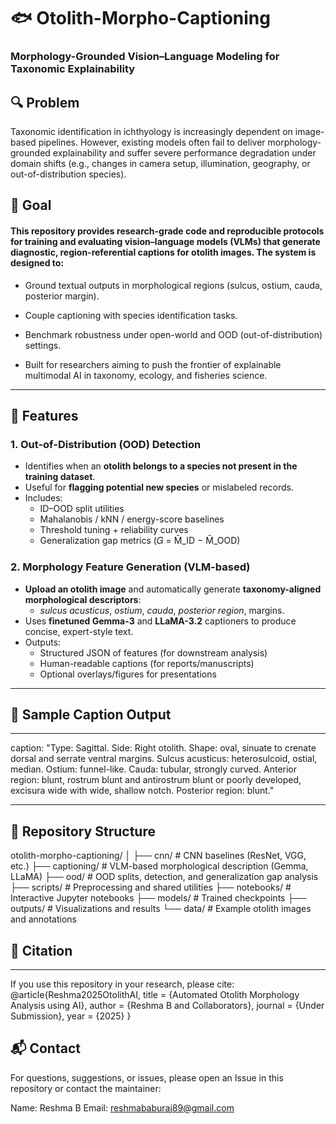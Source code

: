 # 🐟 Otolith-Morpho-Captioning
### Morphology-Grounded Vision–Language Modeling for Taxonomic Explainability

## 🔍 Problem

Taxonomic identification in ichthyology is increasingly dependent on image-based pipelines. However, existing models often fail to deliver morphology-grounded explainability and suffer severe performance degradation under domain shifts (e.g., changes in camera setup, illumination, geography, or out-of-distribution species).

## 🎯 Goal

#### This repository provides research-grade code and reproducible protocols for training and evaluating vision–language models (VLMs) that generate diagnostic, region-referential captions for otolith images. The system is designed to:

- Ground textual outputs in morphological regions (sulcus, ostium, cauda, posterior margin).

- Couple captioning with species identification tasks.

- Benchmark robustness under open-world and OOD (out-of-distribution) settings.

- Built for researchers aiming to push the frontier of explainable multimodal AI in taxonomy, ecology, and fisheries science.

---

## 🚀 Features  

### 1. Out-of-Distribution (OOD) Detection  
- Identifies when an **otolith belongs to a species not present in the training dataset**.  
- Useful for **flagging potential new species** or mislabeled records.  
- Includes:  
  - ID–OOD split utilities  
  - Mahalanobis / kNN / energy-score baselines  
  - Threshold tuning + reliability curves  
  - Generalization gap metrics (𝐺 = M̄_ID − M̄_OOD)  

### 2. Morphology Feature Generation (VLM-based)  
- **Upload an otolith image** and automatically generate **taxonomy-aligned morphological descriptors**:  
  - *sulcus acusticus*, *ostium*, *cauda*, *posterior region*, margins.  
- Uses **finetuned Gemma-3** and **LLaMA-3.2** captioners to produce concise, expert-style text.  
- Outputs:  
  - Structured JSON of features (for downstream analysis)  
  - Human-readable captions (for reports/manuscripts)  
  - Optional overlays/figures for presentations  

---

## 📝 Sample Caption Output  

---
caption: "Type: Sagittal. Side: Right otolith. Shape: oval, sinuate to crenate dorsal and serrate ventral margins. 
Sulcus acusticus: heterosulcoid, ostial, median. 
Ostium: funnel-like. 
Cauda: tubular, strongly curved. 
Anterior region: blunt, rostrum blunt and antirostrum blunt or poorly developed, excisura wide with wide, shallow notch. 
Posterior region: blunt."

----

## 📂 Repository Structure  
otolith-morpho-captioning/
│
├── cnn/          # CNN baselines (ResNet, VGG, etc.)
├── captioning/   # VLM-based morphological description (Gemma, LLaMA)
├── ood/          # OOD splits, detection, and generalization gap analysis
├── scripts/      # Preprocessing and shared utilities
├── notebooks/    # Interactive Jupyter notebooks
├── models/       # Trained checkpoints
├── outputs/      # Visualizations and results
└── data/         # Example otolith images and annotations

## 📖 Citation
---
If you use this repository in your research, please cite:
@article{Reshma2025OtolithAI,
  title   = {Automated Otolith Morphology Analysis using AI},
  author  = {Reshma B and Collaborators},
  journal = {Under Submission},
  year    = {2025}
}

## 📬 Contact

For questions, suggestions, or issues, please open an Issue
 in this repository or contact the maintainer:

Name: Reshma B
Email: reshmababuraj89@gmail.com



